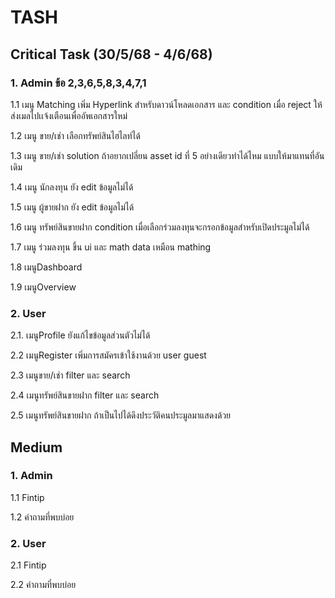 # TASH

## Critical Task (30/5/68 - 4/6/68)

### 1. Admin ข้อ 2,3,6,5,8,3,4,7,1

1.1 เมนู Matching เพิ่ม Hyperlink สำหรับดาวน์โหลดเอกสาร และ condition เมื่อ reject ให้ส่งเมลไปเเจ้งเตือนเพื่ออัพเอกสารใหม่

1.2 เมนู ขาย/เช่า เลือกทรัพย์สินไฮไลท์ได้

1.3 เมนู ขาย/เช่า  solution ถ้าอยากเปลี่ยน asset id ที่ 5 อย่างเดียวทำได้ไหม แบบให้มาแทนที่อันเดิม

1.4 เมนู นักลงทุน ยัง edit ข้อมูลไม่ได้

1.5 เมนู ผู้ขายฝาก ยัง edit ข้อมูลไม่ได้

1.6 เมนู ทรัพย์สินขายฝาก condition เมื่อเลือกร่วมลงทุนจะกรอกข้อมูลสำหรับเปิดประมูลไม่ได้

1.7 เมนู ร่วมลงทุน ขึ้น ui และ math data เหมือน mathing

1.8 เมนูDashboard

1.9 เมนูOverview

### 2. User

2.1. เมนูProfile ยังแก้ไขข้อมูลส่วนตัวไม่ได้

2.2 เมนูRegister เพิ่มการสมัครเข้าใช้งานด้วย user guest

2.3 เมนูขาย/เช่า filter และ search 

2.4 เมนูทรัพย์สินขายฝาก filter และ search 

2.5 เมนูทรัพย์สินขายฝาก ถ้าเป็นไปได้ดึงประวัติคนประมูลมาแสดงด้วย

## Medium

### 1. Admin

1.1 Fintip

1.2 คำถามที่พบบ่อย

### 2. User

2.1 Fintip

2.2 คำถามที่พบบ่อย
